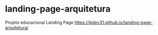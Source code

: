 # landing-page-arquitetura
 Projeto educacional Landing Page
https://jkdev31.github.io/landing-page-arquitetura/
